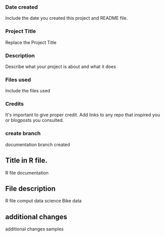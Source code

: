 ### Date created
Include the date you created this project and README file.

### Project Title
Replace the Project Title

### Description
Describe what your project is about and what it does

### Files used
Include the files used

### Credits
It's important to give proper credit. Add links to any repo that inspired you or blogposts you consulted.
### create branch
documentation branch created 
## Title in R file.
R file documentation
## File description
R file comput data science Bike data
## additional changes 
additional changes samples